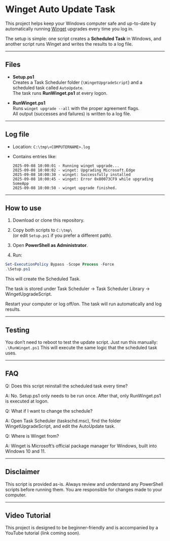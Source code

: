 # Winget Auto Update Task

This project helps keep your Windows computer safe and up-to-date by automatically running [Winget](https://learn.microsoft.com/en-us/windows/package-manager/winget/) upgrades every time you log in.

The setup is simple: one script creates a **Scheduled Task** in Windows, and another script runs Winget and writes the results to a log file.

---

## Files

- **Setup.ps1**  
  Creates a Task Scheduler folder (`\WingetUpgradeScript`) and a scheduled task called `AutoUpdate`.  
  The task runs **RunWinget.ps1** at every logon.

- **RunWinget.ps1**  
  Runs `winget upgrade --all` with the proper agreement flags.  
  All output (successes and failures) is written to a log file.

---

## Log file

- Location: `C:\tmp\<COMPUTERNAME>.log`  
- Contains entries like:

  `2025-09-08 10:00:01 - Running winget upgrade...`  
  `2025-09-08 10:00:02 - winget: Upgrading Microsoft.Edge`  
  `2025-09-08 10:00:30 - winget: Successfully installed`  
  `2025-09-08 10:00:45 - winget: Error 0x80073CF9 while upgrading SomeApp`  
  `2025-09-08 10:00:50 - winget upgrade finished.`  


---

## How to use

1. Download or clone this repository.

2. Copy both scripts to `C:\tmp\`  
 (or edit `Setup.ps1` if you prefer a different path).

3. Open **PowerShell as Administrator**.

4. Run:
 ```powershell
 Set-ExecutionPolicy Bypass -Scope Process -Force
 .\Setup.ps1
 ```

This will create the Scheduled Task.

The task is stored under Task Scheduler → Task Scheduler Library → WingetUpgradeScript.

Restart your computer or log off/on.
The task will run automatically and log results.

---

## Testing

You don’t need to reboot to test the update script.
Just run this manually: `.\RunWinget.ps1`
This will execute the same logic that the scheduled task uses.

---

## FAQ

Q: Does this script reinstall the scheduled task every time?


A: No. Setup.ps1 only needs to be run once. After that, only RunWinget.ps1 is executed at logon.

Q: What if I want to change the schedule?


A: Open Task Scheduler (taskschd.msc), find the folder WingetUpgradeScript, and edit the AutoUpdate task.

Q: Where is Winget from?


A: Winget is Microsoft’s official package manager for Windows, built into Windows 10 and 11.

---

## Disclaimer

This script is provided as-is. Always review and understand any PowerShell scripts before running them.
You are responsible for changes made to your computer.

---

## Video Tutorial

This project is designed to be beginner-friendly and is accompanied by a YouTube tutorial (link coming soon).
